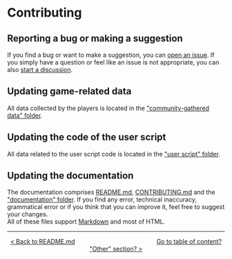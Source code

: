 # Contributing

## Reporting a bug or making a suggestion

If you find a bug or want to make a suggestion, you can [open an issue](https://github.com/Matrix4348/Dragons-of-the-Void---Raid-Loot-Tiers/issues). If you simply have a question or feel like an issue is not appropriate, you can also [start a discussion](https://github.com/Matrix4348/Dragons-of-the-Void---Raid-Loot-Tiers/discussions).

## Updating game-related data

All data collected by the players is located in the ["community-gathered data" folder](documentation/community-gathered-data.md). 

## Updating the code of the user script

All data related to the user script code is located in the ["user script" folder](documentation/updating-user-script.md).

## Updating the documentation

The documentation comprises [README.md](README.md), [CONTRIBUTING.md](CONTRIBUTING.md) and the ["documentation" folder](documentation). If you find any error, technical inaccuracy, grammatical error or if you think that you can improve it, feel free to suggest your changes.<br>
All of these files support [Markdown](https://docs.github.com/github/writing-on-github/getting-started-with-writing-and-formatting-on-github/basic-writing-and-formatting-syntax) and most of HTML.

<!-- ## Improving the repository automation? Or something like that?-->
<hr>
<div align="center">
  
  [< Back to README.md](/README.md) $~~~~~~~~~~~~~~~~~~~~~~~~~~~~~~~~~~~~~~~~~~~~~~$ [Go to table of content? "Other" section? >]()
  
</div>
